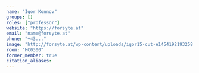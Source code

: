 ```yaml
---
name: "Igor Konnov"
groups: []
roles: ["professor"]
website: "https://forsyte.at"
email: "name@forsyte.at"
phone: "+43..."
image: "http://forsyte.at/wp-content/uploads/igor15-cut-e1454192193258.png"
room: "HC0300"
former_member: true
citation_aliases:
---
```


<!--
Your custom content goes here.
-->